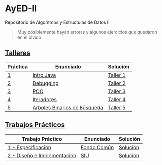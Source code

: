 # AyED-II

Repositorio de Algoritmos y Estructuras de Datos II

> Muy posiblemente hayan errores y algunos ejercicios que quedaron en el olvido

## [Talleres](/Talleres/)

| Práctica                                    | Enunciado                                                                           | Solución                                                                                        |
| ------------------------------------------- | ----------------------------------------------------------------------------------- | ----------------------------------------------------------------------------------------------- |
| [1](/Talleres/01%20-%20Intro%20Java/)       | [Intro Java](/Talleres/01%20-%20Intro%20Java/enunciado.pdf)                         | [Taller 1](/Talleres/01%20-%20Intro%20Java/src/main/java/aed/Funciones.java)                    |
| [2](/Talleres/02%20-%20Debugging/)          | [Debugging](/talleres/02%20-%20Debugging/enunciado.pdf)                             | [Taller 2](/Talleres/02%20-%20Debugging/src/main/java/aed/Debugging.java)                       |
| [3](/Talleres/03%20-%20POO/)                | [POO](/Talleres/03%20-%20POO/enunciado.pdf)                                         | [Taller 3](/Talleres/03%20-%20POO/src/main/java/aed/ArregloRedimensionableDeRecordatorios.java) |
| [4](/Talleres/04%20-%20Iteradores/)         | [Iteradores](/Talleres/04%20-%20Iteradores/enunciado.pdf)                           | [Taller 4](/Talleres/04%20-%20Iteradores/src/main/java/aed/ListaEnlazada.java)                  |
| [5](/Talleres/05%20-%20Arboles%20Binarios/) | [Arboles Binarios de Búsqueda](/Talleres/05%20-%20Arboles%20Binarios/enunciado.pdf) | [Taller 5](/Talleres/05%20-%20Arboles%20Binarios/src/main/java/aed/Conjunto.java)               |

## [Trabajos Prácticos](/Trabajos%20Prácticos/)

| Trabajo Práctico                                         | Enunciado                                              | Solución                                                                |
| -------------------------------------------------------- | ------------------------------------------------------ | ----------------------------------------------------------------------- |
| [1 - Especificación](/Trabajos%20Prácticos/TP1)          | [Fondo Común](/Trabajos%20Prácticos/TP1/enunciado.pdf) | [Solución](/Trabajos%20Prácticos/TP1/tp1.pdf)                           |
| [2 - Diseño e Implementación](/Trabajos%20Prácticos/TP2) | [SIU](/Trabajos%20Prácticos/TP2/enunciado.pdf)         | [Solución](/Trabajos%20Prácticos/TP2/src/main/java/aed/SistemaSIU.java) |
